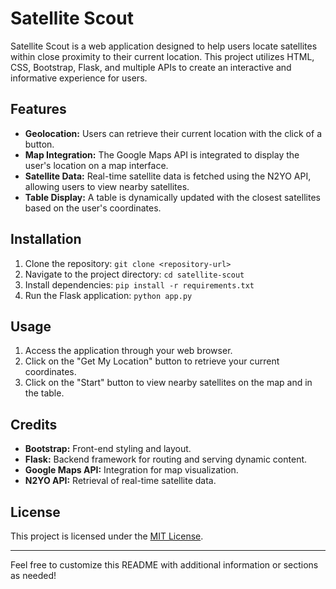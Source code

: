 # Satellite Scout

Satellite Scout is a web application designed to help users locate satellites within close proximity to their current location. This project utilizes HTML, CSS, Bootstrap, Flask, and multiple APIs to create an interactive and informative experience for users.

## Features

- **Geolocation:** Users can retrieve their current location with the click of a button.
- **Map Integration:** The Google Maps API is integrated to display the user's location on a map interface.
- **Satellite Data:** Real-time satellite data is fetched using the N2YO API, allowing users to view nearby satellites.
- **Table Display:** A table is dynamically updated with the closest satellites based on the user's coordinates.

## Installation

1. Clone the repository: `git clone <repository-url>`
2. Navigate to the project directory: `cd satellite-scout`
3. Install dependencies: `pip install -r requirements.txt`
4. Run the Flask application: `python app.py`

## Usage

1. Access the application through your web browser.
2. Click on the "Get My Location" button to retrieve your current coordinates.
3. Click on the "Start" button to view nearby satellites on the map and in the table.

## Credits

- **Bootstrap:** Front-end styling and layout.
- **Flask:** Backend framework for routing and serving dynamic content.
- **Google Maps API:** Integration for map visualization.
- **N2YO API:** Retrieval of real-time satellite data.

## License

This project is licensed under the [MIT License](LICENSE).

---

Feel free to customize this README with additional information or sections as needed!
